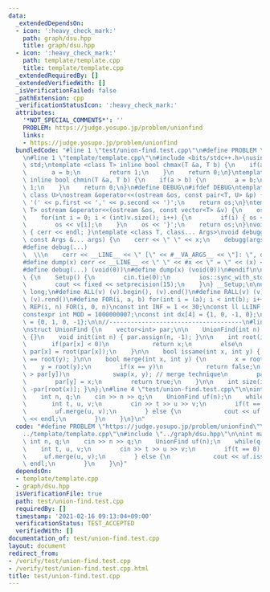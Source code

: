 ```yaml
---
data:
  _extendedDependsOn:
  - icon: ':heavy_check_mark:'
    path: graph/dsu.hpp
    title: graph/dsu.hpp
  - icon: ':heavy_check_mark:'
    path: template/template.cpp
    title: template/template.cpp
  _extendedRequiredBy: []
  _extendedVerifiedWith: []
  _isVerificationFailed: false
  _pathExtension: cpp
  _verificationStatusIcon: ':heavy_check_mark:'
  attributes:
    '*NOT_SPECIAL_COMMENTS*': ''
    PROBLEM: https://judge.yosupo.jp/problem/unionfind
    links:
    - https://judge.yosupo.jp/problem/unionfind
  bundledCode: "#line 1 \"test/union-find.test.cpp\"\n#define PROBLEM \"https://judge.yosupo.jp/problem/unionfind\"\
    \n#line 1 \"template/template.cpp\"\n#include <bits/stdc++.h>\nusing namespace\
    \ std;\ntemplate <class T> inline bool chmax(T &a, T b) {\n    if(a < b) {\n \
    \       a = b;\n        return 1;\n    }\n    return 0;\n}\ntemplate <class T>\
    \ inline bool chmin(T &a, T b) {\n    if(a > b) {\n        a = b;\n        return\
    \ 1;\n    }\n    return 0;\n}\n#define DEBUG\n#ifdef DEBUG\ntemplate <class T,\
    \ class U>\nostream &operator<<(ostream &os, const pair<T, U> &p) {\n    os <<\
    \ '(' << p.first << ',' << p.second << ')';\n    return os;\n}\ntemplate <class\
    \ T> ostream &operator<<(ostream &os, const vector<T> &v) {\n    os << '{';\n\
    \    for(int i = 0; i < (int)v.size(); i++) {\n        if(i) { os << ','; }\n\
    \        os << v[i];\n    }\n    os << '}';\n    return os;\n}\nvoid debugg()\
    \ { cerr << endl; }\ntemplate <class T, class... Args>\nvoid debugg(const T &x,\
    \ const Args &... args) {\n    cerr << \" \" << x;\n    debugg(args...);\n}\n\
    #define debug(...)                                                           \
    \  \\\n    cerr << __LINE__ << \" [\" << #__VA_ARGS__ << \"]: \", debugg(__VA_ARGS__)\n\
    #define dump(x) cerr << __LINE__ << \" \" << #x << \" = \" << (x) << endl\n#else\n\
    #define debug(...) (void(0))\n#define dump(x) (void(0))\n#endif\n\nstruct Setup\
    \ {\n    Setup() {\n        cin.tie(0);\n        ios::sync_with_stdio(false);\n\
    \        cout << fixed << setprecision(15);\n    }\n} __Setup;\n\nusing ll = long\
    \ long;\n#define ALL(v) (v).begin(), (v).end()\n#define RALL(v) (v).rbegin(),\
    \ (v).rend()\n#define FOR(i, a, b) for(int i = (a); i < int(b); i++)\n#define\
    \ REP(i, n) FOR(i, 0, n)\nconst int INF = 1 << 30;\nconst ll LLINF = 1LL << 60;\n\
    constexpr int MOD = 1000000007;\nconst int dx[4] = {1, 0, -1, 0};\nconst int dy[4]\
    \ = {0, 1, 0, -1};\n\n//-------------------------------------\n#line 1 \"graph/dsu.hpp\"\
    \nstruct UnionFind {\n    vector<int> par;\n\n    UnionFind(int n) : par(n, -1)\
    \ {}\n    void init(int n) { par.assign(n, -1); }\n\n    int root(int x) {\n \
    \       if(par[x] < 0)\n            return x;\n        else\n            return\
    \ par[x] = root(par[x]);\n    }\n\n    bool issame(int x, int y) { return root(x)\
    \ == root(y); }\n\n    bool merge(int x, int y) {\n        x = root(x);\n    \
    \    y = root(y);\n        if(x == y)\n            return false;\n        if(par[x]\
    \ > par[y])\n            swap(x, y); // merge technique\n        par[x] += par[y];\n\
    \        par[y] = x;\n        return true;\n    }\n\n    int size(int x) { return\
    \ -par[root(x)]; }\n};\n#line 4 \"test/union-find.test.cpp\"\n\nint main(){\n\
    \    int n, q;\n    cin >> n >> q;\n    UnionFind uf(n);\n    while(q--) {\n \
    \       int t, u, v;\n        cin >> t >> u >> v;\n        if(t == 0) {\n    \
    \        uf.merge(u, v);\n        } else {\n            cout << uf.issame(u, v)\
    \ << endl;\n        }\n    }\n}\n"
  code: "#define PROBLEM \"https://judge.yosupo.jp/problem/unionfind\"\n#include \"\
    ../template/template.cpp\"\n#include \"../graph/dsu.hpp\"\n\nint main(){\n   \
    \ int n, q;\n    cin >> n >> q;\n    UnionFind uf(n);\n    while(q--) {\n    \
    \    int t, u, v;\n        cin >> t >> u >> v;\n        if(t == 0) {\n       \
    \     uf.merge(u, v);\n        } else {\n            cout << uf.issame(u, v) <<\
    \ endl;\n        }\n    }\n}"
  dependsOn:
  - template/template.cpp
  - graph/dsu.hpp
  isVerificationFile: true
  path: test/union-find.test.cpp
  requiredBy: []
  timestamp: '2021-02-16 09:13:04+09:00'
  verificationStatus: TEST_ACCEPTED
  verifiedWith: []
documentation_of: test/union-find.test.cpp
layout: document
redirect_from:
- /verify/test/union-find.test.cpp
- /verify/test/union-find.test.cpp.html
title: test/union-find.test.cpp
---
```

